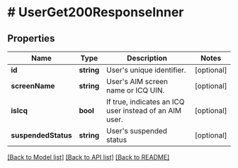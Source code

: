 # # UserGet200ResponseInner

## Properties

Name | Type | Description | Notes
------------ | ------------- | ------------- | -------------
**id** | **string** | User&#39;s unique identifier. | [optional]
**screenName** | **string** | User&#39;s AIM screen name or ICQ UIN. | [optional]
**isIcq** | **bool** | If true, indicates an ICQ user instead of an AIM user. | [optional]
**suspendedStatus** | **string** | User&#39;s suspended status | [optional]

[[Back to Model list]](../../README.md#models) [[Back to API list]](../../README.md#endpoints) [[Back to README]](../../README.md)
